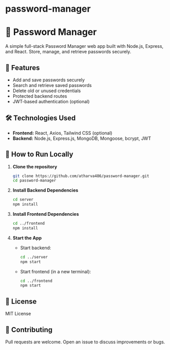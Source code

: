 # password-manager
# 🔐 Password Manager

A simple full-stack Password Manager web app built with Node.js, Express, and React. Store, manage, and retrieve passwords securely.

## 🚀 Features

- Add and save passwords securely
- Search and retrieve saved passwords
- Delete old or unused credentials
- Protected backend routes
- JWT-based authentication (optional)

## 🛠️ Technologies Used

- **Frontend:** React, Axios, Tailwind CSS (optional)
- **Backend:** Node.js, Express.js, MongoDB, Mongoose, bcrypt, JWT

## 🧪 How to Run Locally

1. **Clone the repository**
    ```bash
    git clone https://github.com/atharva486/password-manager.git
    cd password-manager
    ```

2. **Install Backend Dependencies**
    ```bash
    cd server
    npm install
    ```

3. **Install Frontend Dependencies**
    ```bash
    cd ../frontend
    npm install
    ```

4. **Start the App**
    - Start backend:
      ```bash
      cd ../server
      npm start
      ```
    - Start frontend (in a new terminal):
      ```bash
      cd ../frontend
      npm start
      ```

## 📄 License

MIT License

## 🤝 Contributing

Pull requests are welcome. Open an issue to discuss improvements or bugs.
